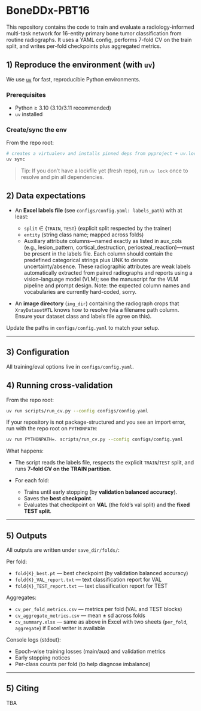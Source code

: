 # BoneDDx-PBT16
This repository contains the code to train and evaluate a radiology-informed multi-task network for 16-entity primary bone tumor classification from routine radiographs. It uses a YAML config, performs 7-fold CV on the train split, and writes per-fold checkpoints plus aggregated metrics.


## 1) Reproduce the environment (with `uv`)

We use [`uv`](https://github.com/astral-sh/uv) for fast, reproducible Python environments.

### Prerequisites

* Python ≥ 3.10 (3.10/3.11 recommended)
* `uv` installed

### Create/sync the env

From the repo root:

```bash
# creates a virtualenv and installs pinned deps from pyproject + uv.lock
uv sync
```

> Tip: If you don’t have a lockfile yet (fresh repo), run `uv lock` once to resolve and pin all dependencies.


## 2) Data expectations

* An **Excel labels file** (see `configs/config.yaml: labels_path`) with at least:

  * `split` ∈ {`TRAIN`, `TEST`} (explicit split respected by the trainer)
  * `entity` (string class name; mapped across folds)
  * Auxiliary attribute columns—named exactly as listed in aux_cols (e.g., lesion_pattern, cortical_destruction, periosteal_reaction)—must be present in the labels file. Each column should contain the predefined categorical strings plus UNK to denote uncertainty/absence. These radiographic attributes are weak labels automatically extracted from paired radiographs and reports using a vision–language model (VLM); see the manuscript for the VLM pipeline and prompt design. Note: the expected column names and vocabularies are currently hard-coded, sorry.

* An **image directory** (`img_dir`) containing the radiograph crops that `XrayDatasetMTL` knows how to resolve (via a filename path column. Ensure your dataset class and labels file agree on this).

Update the paths in `configs/config.yaml` to match your setup.

---

## 3) Configuration

All training/eval options live in `configs/config.yaml`. 

## 4) Running cross-validation

From the repo root:

```bash
uv run scripts/run_cv.py --config configs/config.yaml
```

If your repository is not package-structured and you see an import error, run with the repo root on `PYTHONPATH`:

```bash
uv run PYTHONPATH=. scripts/run_cv.py --config configs/config.yaml
```

What happens:

* The script reads the labels file, respects the explicit `TRAIN`/`TEST` split, and runs **7-fold CV on the TRAIN partition**.
* For each fold:

  * Trains until early stopping (by **validation balanced accuracy**).
  * Saves the **best checkpoint**.
  * Evaluates that checkpoint on **VAL** (the fold’s val split) and the **fixed TEST split**.

---

## 5) Outputs

All outputs are written under `save_dir/folds/`:

Per fold:

* `fold{K}_best.pt` — best checkpoint (by validation balanced accuracy)
* `fold{K}_VAL_report.txt` — text classification report for VAL
* `fold{K}_TEST_report.txt` — text classification report for TEST

Aggregates:

* `cv_per_fold_metrics.csv` — metrics per fold (VAL and TEST blocks)
* `cv_aggregate_metrics.csv` — mean ± sd across folds
* `cv_summary.xlsx` — same as above in Excel with two sheets (`per_fold`, `aggregate`) if Excel writer is available

Console logs (stdout):

* Epoch-wise training losses (main/aux) and validation metrics
* Early stopping notices
* Per-class counts per fold (to help diagnose imbalance)

---

## 5) Citing

TBA
